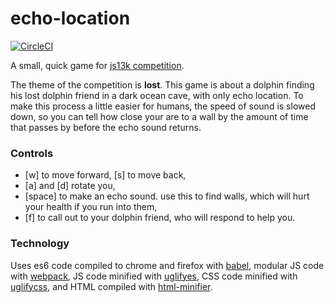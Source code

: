 # echo-location

[![CircleCI](https://circleci.com/gh/msecret/echo-location.svg?style=svg)](https://circleci.com/gh/msecret/echo-location)

A small, quick game for [js13k competition](http://2017.js13kgames.com/).

The theme of the competition is **lost**. This game is about a dolphin finding his lost dolphin friend in a dark ocean cave, with only echo location. To make this process a little easier for humans, the speed of sound is slowed down, so you can tell how close your are to a wall by the amount of time that passes by before the echo sound returns.

### Controls

- [w] to move forward, [s] to move back,
- [a] and [d] rotate you,
- [space] to make an echo sound. use this to find walls, which will hurt your health if you run into them,
- [f] to call out to your dolphin friend, who will respond to help you.

### Technology

Uses es6 code compiled to chrome and firefox with [babel](https://babeljs.io/), modular JS code with [webpack](https://webpack.github.io/), JS code minified with [uglifyes](https://www.npmjs.com/package/uglify-es), CSS code minified with [uglifycss](https://www.npmjs.com/package/uglifycss), and HTML compiled with [html-minifier](https://kangax.github.io/html-minifier/).
